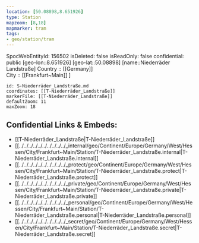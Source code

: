 ```yaml
---
location: [50.08898,8.651926] 
type: Station 
mapzoom: [8,18] 
mapmarker: tram 
tags:
- geo/station/tram
---
```

SpocWebEntityId: 156502
isDeleted: false
isReadOnly: false
confidential: public
[geo-lon::8.651926] 
[geo-lat::50.08898] 
[name::Niederräder Landstraße] 
Country :: [[Germany]]  
City :: [[Frankfurt~Main]] ] 


```leaflet
id: S-Niederräder_Landstraße.md
coordinates: [[T-Niederräder_Landstraße]] 
markerFile: [[T-Niederräder_Landstraße]] 
defaultZoom: 11 
maxZoom: 18
```


## Confidential Links & Embeds: 
- [[T-Niederräder_Landstraße|T-Niederräder_Landstraße]] 
- [[../../../../../../../../../../_internal/geo/Continent/Europe/Germany/West/Hessen/City/Frankfurt~Main/Station/T-Niederräder_Landstraße.internal|T-Niederräder_Landstraße.internal]] 
- [[../../../../../../../../../../_protect/geo/Continent/Europe/Germany/West/Hessen/City/Frankfurt~Main/Station/T-Niederräder_Landstraße.protect|T-Niederräder_Landstraße.protect]] 
- [[../../../../../../../../../../_private/geo/Continent/Europe/Germany/West/Hessen/City/Frankfurt~Main/Station/T-Niederräder_Landstraße.private|T-Niederräder_Landstraße.private]] 
- [[../../../../../../../../../../_personal/geo/Continent/Europe/Germany/West/Hessen/City/Frankfurt~Main/Station/T-Niederräder_Landstraße.personal|T-Niederräder_Landstraße.personal]] 
- [[../../../../../../../../../../_secret/geo/Continent/Europe/Germany/West/Hessen/City/Frankfurt~Main/Station/T-Niederräder_Landstraße.secret|T-Niederräder_Landstraße.secret]] 
